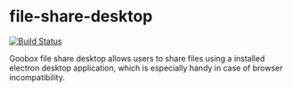 # file-share-desktop
[![Build Status](https://travis-ci.org/GooBox/file-share-desktop.svg?branch=master)](https://travis-ci.org/GooBox/file-share-desktop)

Goobox file share desktop allows users to share files using a installed electron desktop application, which is especially handy in case of browser incompatibility.
